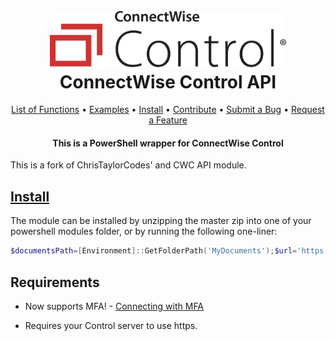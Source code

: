 <h1 align="center">
  <br>
  <img src=".\Media\control-horiz-master.webp" alt="logo" width = 75% ></a>
  <br>
  ConnectWise Control API
  <br>
</h1>


<p align="center">
    <a href="ConnectWiseControlAPI_Functions.md">List of Functions</a> •
    <a href="./Examples">Examples</a> •
    <a href="#install">Install</a> •
    <a href="https://github.com/christaylorcodes/GitHub-Template/blob/main/CONTRIBUTING.md">Contribute</a> •
    <a href="https://github.com/christaylorcodes/GitHub-Template/blob/main/CONTRIBUTING.md#reporting-bugs">Submit a Bug</a> •
    <a href="https://github.com/christaylorcodes/GitHub-Template/blob/main/CONTRIBUTING.md#suggesting-enhancements">Request a Feature</a>
</p>

<h4 align="center">

This is a PowerShell wrapper for ConnectWise Control

</h4>

<!-- Summary -->

This is a fork of ChrisTaylorCodes' and  CWC API module.



<!-- Summary -->


## [Install](https://github.com/Luke-Williams9/ConnectWiseControlAPI/archive/refs/heads/master.zip)

 The module can be installed by unzipping the master zip into one of your powershell modules folder, or by running the following one-liner:

```powershell
$documentsPath=[Environment]::GetFolderPath('MyDocuments');$url='https://github.com/xxxmtixxx/ConnectWiseControlAPI/archive/refs/heads/master.zip';$moduleName='ConnectWiseControlAPI';$modulePath=Join-Path $documentsPath 'WindowsPowerShell\Modules';$tempPath=Join-Path $env:TEMP ($moduleName+'.zip');Invoke-WebRequest -Uri $url -OutFile $tempPath;$tempDir='.'+$moduleName+'_temp';$extractPath=Join-Path $HOME $tempDir;Expand-Archive -Path $tempPath -DestinationPath $extractPath -Force;$sourceFolder=Join-Path $extractPath ('ConnectWiseControlAPI-master/'+$moduleName);$destinationFolder=Join-Path $modulePath $moduleName;if (!(Test-Path $destinationFolder)) {New-Item -Path $destinationFolder -ItemType Directory | Out-Null};Copy-Item -Path "$sourceFolder\*" -Destination $destinationFolder -Recurse -Force
```

## Requirements

* Now supports MFA! - <a href="https://github.com/xxxmtixxx/ConnectWiseControlAPI/blob/master/Examples/Connect_MFA.ps1">Connecting with MFA</a>

* Requires your Control server to use https.



